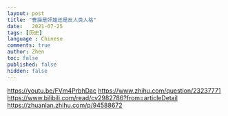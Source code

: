 ```yaml
---
layout: post
title: "曹操是奸雄还是反人类人格"
date:   2021-07-25
tags: [历史]
language : Chinese
comments: true
author: Zhen
toc: false
published: false
hidden: false
---
```



https://youtu.be/FVm4PrbhDac
https://www.zhihu.com/question/23237771
https://www.bilibili.com/read/cv2982786?from=articleDetail
https://zhuanlan.zhihu.com/p/94588672
<!--stackedit_data:
eyJoaXN0b3J5IjpbLTE0MTEzMjYxMDBdfQ==
-->